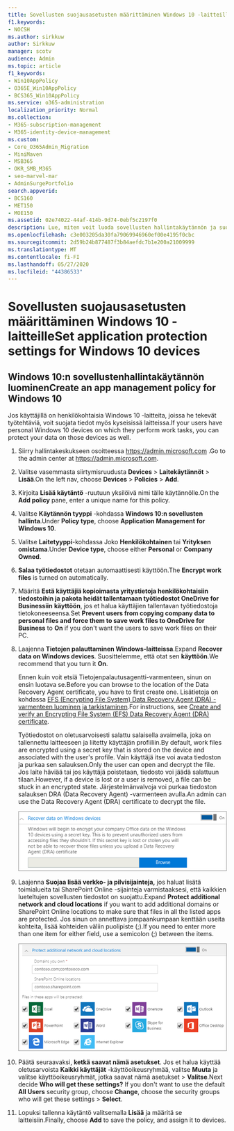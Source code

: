 ```yaml
---
title: Sovellusten suojausasetusten määrittäminen Windows 10 -laitteille
f1.keywords:
- NOCSH
ms.author: sirkkuw
author: Sirkkuw
manager: scotv
audience: Admin
ms.topic: article
f1_keywords:
- Win10AppPolicy
- O365E_Win10AppPolicy
- BCS365_Win10AppPolicy
ms.service: o365-administration
localization_priority: Normal
ms.collection:
- M365-subscription-management
- M365-identity-device-management
ms.custom:
- Core_O365Admin_Migration
- MiniMaven
- MSB365
- OKR_SMB_M365
- seo-marvel-mar
- AdminSurgePortfolio
search.appverid:
- BCS160
- MET150
- MOE150
ms.assetid: 02e74022-44af-414b-9d74-0ebf5c2197f0
description: Lue, miten voit luoda sovellusten hallintakäytännön ja suojata työtiedostoja käyttäjien henkilökohtaisissa Windows 10 -laitteissa.
ms.openlocfilehash: c3e003205da30fa79069946960ef00e4195f0cbc
ms.sourcegitcommit: 2d59b24b877487f3b84aefdc7b1e200a21009999
ms.translationtype: MT
ms.contentlocale: fi-FI
ms.lasthandoff: 05/27/2020
ms.locfileid: "44386533"
---
```

# <a name="set-application-protection-settings-for-windows-10-devices"></a><span data-ttu-id="8b965-103">Sovellusten suojausasetusten määrittäminen Windows 10 -laitteille</span><span class="sxs-lookup"><span data-stu-id="8b965-103">Set application protection settings for Windows 10 devices</span></span>

## <a name="create-an-app-management-policy-for-windows-10"></a><span data-ttu-id="8b965-104">Windows 10:n sovellustenhallintakäytännön luominen</span><span class="sxs-lookup"><span data-stu-id="8b965-104">Create an app management policy for Windows 10</span></span>

<span data-ttu-id="8b965-105">Jos käyttäjillä on henkilökohtaisia Windows 10 -laitteita, joissa he tekevät työtehtäviä, voit suojata tiedot myös kyseisissä laitteissa.</span><span class="sxs-lookup"><span data-stu-id="8b965-105">If your users have personal Windows 10 devices on which they perform work tasks, you can protect your data on those devices as well.</span></span>
  
1. <span data-ttu-id="8b965-106">Siirry hallintakeskukseen osoitteessa <a href="https://go.microsoft.com/fwlink/p/?linkid=837890" target="_blank">https://admin.microsoft.com</a> .</span><span class="sxs-lookup"><span data-stu-id="8b965-106">Go to the admin center at <a href="https://go.microsoft.com/fwlink/p/?linkid=837890" target="_blank">https://admin.microsoft.com</a>.</span></span> 
    
2. <span data-ttu-id="8b965-107">Valitse vasemmasta siirtymisruudusta **Devices** \> **Laitekäytännöt** \> **Lisää**.</span><span class="sxs-lookup"><span data-stu-id="8b965-107">On the left nav, choose **Devices** \> **Policies** \> **Add**.</span></span>

3. <span data-ttu-id="8b965-108">Kirjoita **Lisää käytäntö** -ruutuun yksilöivä nimi tälle käytännölle.</span><span class="sxs-lookup"><span data-stu-id="8b965-108">On the **Add policy** pane, enter a unique name for this policy.</span></span> 
    
4. <span data-ttu-id="8b965-109">Valitse **Käytännön tyyppi** -kohdassa **Windows 10:n sovellusten hallinta**.</span><span class="sxs-lookup"><span data-stu-id="8b965-109">Under **Policy type**, choose **Application Management for Windows 10**.</span></span>
    
5. <span data-ttu-id="8b965-110">Valitse **Laitetyyppi**-kohdassa Joko **Henkilökohtainen** tai **Yrityksen omistama**.</span><span class="sxs-lookup"><span data-stu-id="8b965-110">Under **Device type**, choose either **Personal** or **Company Owned**.</span></span>
    
6. <span data-ttu-id="8b965-111">**Salaa työtiedostot** otetaan automaattisesti käyttöön.</span><span class="sxs-lookup"><span data-stu-id="8b965-111">The **Encrypt work files** is turned on automatically.</span></span> 
    
7. <span data-ttu-id="8b965-112">Määritä **Estä käyttäjiä kopioimasta yritystietoja henkilökohtaisiin tiedostoihin ja pakota heidät tallentamaan työtiedostot OneDrive for Businessiin** **käyttöön**, jos et halua käyttäjien tallentavan työtiedostoja tietokoneeseensa.</span><span class="sxs-lookup"><span data-stu-id="8b965-112">Set **Prevent users from copying company data to personal files and force them to save work files to OneDrive for Business** to **On** if you don't want the users to save work files on their PC.</span></span> 
    
9. <span data-ttu-id="8b965-113">Laajenna **Tietojen palauttaminen Windows-laitteissa**.</span><span class="sxs-lookup"><span data-stu-id="8b965-113">Expand **Recover data on Windows devices**.</span></span> <span data-ttu-id="8b965-114">Suosittelemme, että otat sen **käyttöön**.</span><span class="sxs-lookup"><span data-stu-id="8b965-114">We recommend that you turn it **On**.</span></span>
    
    <span data-ttu-id="8b965-115">Ennen kuin voit etsiä Tietojenpalautusagentti-varmenteen, sinun on ensin luotava se.</span><span class="sxs-lookup"><span data-stu-id="8b965-115">Before you can browse to the location of the Data Recovery Agent certificate, you have to first create one.</span></span> <span data-ttu-id="8b965-116">Lisätietoja on kohdassa [EFS (Encrypting File System) Data Recovery Agent (DRA) -varmenteen luominen ja tarkistaminen](https://go.microsoft.com/fwlink/p/?linkid=853700).</span><span class="sxs-lookup"><span data-stu-id="8b965-116">For instructions, see [Create and verify an Encrypting File System (EFS) Data Recovery Agent (DRA) certificate](https://go.microsoft.com/fwlink/p/?linkid=853700).</span></span>
    
    <span data-ttu-id="8b965-117">Työtiedostot on oletusarvoisesti salattu salaisella avaimella, joka on tallennettu laitteeseen ja liitetty käyttäjän profiiliin.</span><span class="sxs-lookup"><span data-stu-id="8b965-117">By default, work files are encrypted using a secret key that is stored on the device and associated with the user's profile.</span></span> <span data-ttu-id="8b965-118">Vain käyttäjä itse voi avata tiedoston ja purkaa sen salauksen.</span><span class="sxs-lookup"><span data-stu-id="8b965-118">Only the user can open and decrypt the file.</span></span> <span data-ttu-id="8b965-119">Jos laite häviää tai jos käyttäjä poistetaan, tiedosto voi jäädä salattuun tilaan.</span><span class="sxs-lookup"><span data-stu-id="8b965-119">However, if a device is lost or a user is removed, a file can be stuck in an encrypted state.</span></span> <span data-ttu-id="8b965-120">Järjestelmänvalvoja voi purkaa tiedoston salauksen DRA (Data Recovery Agent) -varmenteen avulla.</span><span class="sxs-lookup"><span data-stu-id="8b965-120">An admin can use the Data Recovery Agent (DRA) certificate to decrypt the file.</span></span>
    
    ![Browse to Data Recovery Agent certificate.](../media/7d7d664f-b72f-4293-a3e7-d0fa7371366c.png)
  
10. <span data-ttu-id="8b965-122">Laajenna **Suojaa lisää verkko- ja pilvisijainteja,** jos haluat lisätä toimialueita tai SharePoint Online -sijainteja varmistaaksesi, että kaikkien lueteltujen sovellusten tiedostot on suojattu.</span><span class="sxs-lookup"><span data-stu-id="8b965-122">Expand **Protect additional network and cloud locations** if you want to add additional domains or SharePoint Online locations to make sure that files in all the listed apps are protected.</span></span> <span data-ttu-id="8b965-123">Jos sinun on annettava jompaankumpaan kenttään useita kohteita, lisää kohteiden väliin puolipiste (;).</span><span class="sxs-lookup"><span data-stu-id="8b965-123">If you need to enter more than one item for either field, use a semicolon (;) between the items.</span></span>
    
    ![Expand Protect additional network and cloud locations, and enter domains or SharePoint Online sites you own.](../media/7afaa0c7-ba53-456d-8c61-312c45e09625.png)
  
11. <span data-ttu-id="8b965-p105">Päätä seuraavaksi, **ketkä saavat nämä asetukset**. Jos et halua käyttää oletusarvoista **Kaikki käyttäjät** -käyttöoikeusryhmää, valitse **Muuta** ja valitse käyttöoikeusryhmät, jotka saavat nämä asetukset \> **Valitse**.</span><span class="sxs-lookup"><span data-stu-id="8b965-p105">Next decide **Who will get these settings?** If you don't want to use the default **All Users** security group, choose **Change**, choose the security groups who will get these settings \> **Select**.</span></span>
    
12. <span data-ttu-id="8b965-127">Lopuksi tallenna käytäntö valitsemalla **Lisää** ja määritä se laitteisiin.</span><span class="sxs-lookup"><span data-stu-id="8b965-127">Finally, choose **Add** to save the policy, and assign it to devices.</span></span> 
